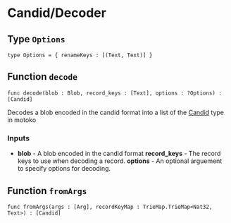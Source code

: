 # Candid/Decoder

## Type `Options`
``` motoko no-repl
type Options = { renameKeys : [(Text, Text)] }
```


## Function `decode`
``` motoko no-repl
func decode(blob : Blob, record_keys : [Text], options : ?Options) : [Candid]
```

Decodes a blob encoded in the candid format into a list of the [Candid](./Types.mo#Candid) type in motoko

### Inputs
- **blob** -  A blob encoded in the candid format
**record_keys** - The record keys to use when decoding a record.
**options** - An optional arguement to specify options for decoding.

## Function `fromArgs`
``` motoko no-repl
func fromArgs(args : [Arg], recordKeyMap : TrieMap.TrieMap<Nat32, Text>) : [Candid]
```

